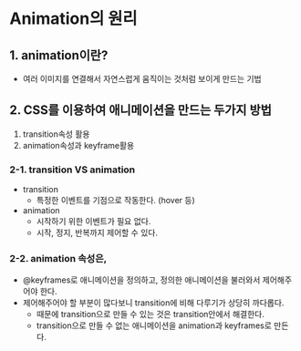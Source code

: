 # Animation의 원리
## 1. animation이란?
- 여러 이미지를 연결해서 자연스럽게 움직이는 것처럼 보이게 만드는 기법

## 2. CSS를 이용하여 애니메이션을 만드는 두가지 방법
1. transition속성 활용
2. animation속성과 keyframe활용

### 2-1. transition VS animation
- transition
    - 특정한 이벤트를 기점으로 작동한다. (hover 등)
- animation
    - 시작하기 위한 이벤트가 필요 없다.
    - 시작, 정지, 반복까지 제어할 수 있다.

### 2-2. animation 속성은,
- @keyframes로 애니메이션을 정의하고, 정의한 애니메이션을 불러와서 제어해주어야 한다.
- 제어해주어야 할 부분이 많다보니 transition에 비해 다루기가 상당히 까다롭다.
    - 때문에 transition으로 만들 수 있는 것은 transition안에서 해결한다.
    - transition으로 만들 수 없는 애니메이션을 animation과 keyframes로 만든다.
